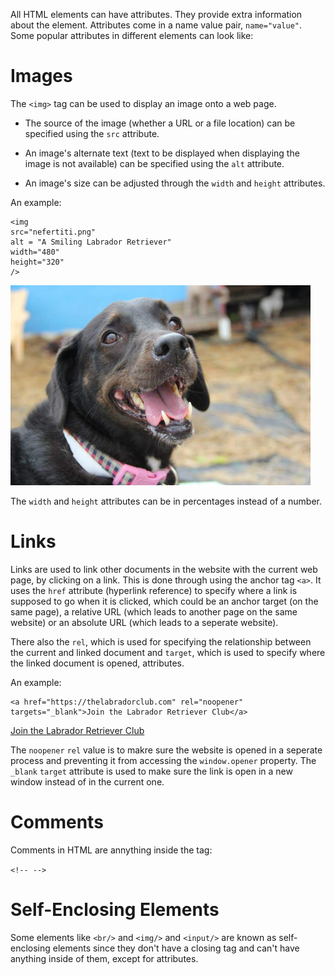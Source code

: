 All HTML elements can have attributes. They provide extra information about the element. Attributes come in a name value pair, `name="value"`. Some popular attributes in different elements can look like:

# Images

The `<img>` tag can be used to display an image onto a web page. 

* The source of the image (whether a URL or a file location) can be specified using the `src` attribute.

* An image's alternate text (text to be displayed when displaying the image is not available) can be specified using the `alt` attribute.

* An image's size can be adjusted through the `width` and `height` attributes.

An example:

```
<img
src="nefertiti.png"
alt = "A Smiling Labrador Retriever"
width="480"
height="320"
/>
```

<img
src="nefertiti.png"
alt = "A Smiling Labrador Retriever"
width="480"
height="320"
/>

The `width` and `height` attributes can be in percentages instead of a number.

# Links

Links are used to link other documents in the website with the current web page, by clicking on a link. This is done through using the anchor tag `<a>`. It uses the `href` attribute (hyperlink reference) to specify where a link is supposed to go when it is clicked, which could be an anchor target (on the same page), a relative URL (which leads to another page on the same website) or an absolute URL (which leads to a seperate website).

There also the `rel`, which is used for specifying the relationship between the current and linked document and `target`, which is used to specify where the linked document is opened, attributes.

An example:
```
<a href="https://thelabradorclub.com" rel="noopener" targets="_blank">Join the Labrador Retriever Club</a>
```

<a href="https://thelabradorclub.com" rel="noopener" target="_blank">Join the Labrador Retriever Club</a>

The `noopener` `rel` value is to makre sure the website is opened in a seperate process and preventing it from accessing the `window.opener` property. The `_blank` `target` attribute is used to make sure the link is open in a new window instead of in the current one.

# Comments

Comments in HTML are annything inside the tag:

`<!-- -->`

# Self-Enclosing Elements

Some elements like `<br/>` and `<img/>` and `<input/>` are known as self-enclosing elements since they don't have a closing tag and can't have anything inside of them, except for attributes.